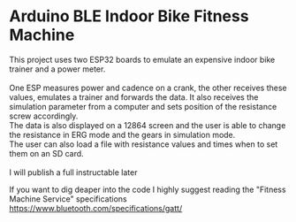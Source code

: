 # Arduino BLE Indoor Bike Fitness Machine

This project uses two ESP32 boards to emulate an expensive indoor bike trainer and a power meter.<br/>
<br/>
One ESP measures power and cadence on a crank, the other receives these values, emulates a trainer and forwards the data. It also receives the simulation parameter from a computer and sets position of the resistance screw accordingly.<br/>
The data is also displayed on a 12864 screen and the user is able to change the resistance in ERG mode and the gears in simulation mode.<br/>
The user can also load a file with resistance values and times when to set them on an SD card.<br/>
<br/>
I will publish a full instructable later

If you want to dig deaper into the code I highly suggest reading the "Fitness Machine Service" specifications
<a href="https://www.bluetooth.com/specifications/gatt/">https://www.bluetooth.com/specifications/gatt/</a>
